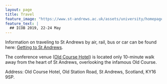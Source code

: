 ```yaml
---
layout: page
title: Travel
feature_image: "https://www.st-andrews.ac.uk/assets/university/homepage/images/hero-banner/st-andrews-hero-banner-sep-2018.jpg"
feature_text: |
  ## ICOB 2019, 22-24 May
---
```


Information on traveling to St Andrews by air, rail, bus or car can be found here: [Getting to St Andrews](https://www.st-andrews.ac.uk/visiting/travel/).

The conference venue ([Old Course Hotel](https://www.oldcoursehotel.co.uk/)) is located only 10-minute walk away from the heart of St Andrews, overlooking the infamous Old Course.

Address:
Old Course Hotel, Old Station Road, St Andrews, Scotland, KY16 9SP.
